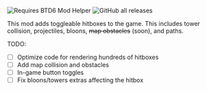 ﻿
![Requires BTD6 Mod Helper](https://i.imgur.com/ID7iwfY.png)
![GitHub all releases](https://img.shields.io/github/downloads/TheMegax/HitboxMod/total)

This mod adds toggleable hitboxes to the game. This includes tower collision, projectiles, bloons, ~~map obstacles~~ (soon), and paths.

TODO:
- [ ] Optimize code for rendering hundreds of hitboxes
- [ ] Add map collision and obstacles
- [ ] In-game button toggles
- [ ] Fix bloons/towers extras affecting the hitbox

